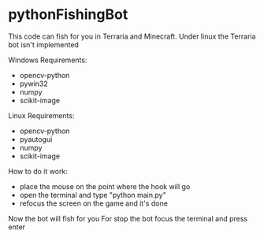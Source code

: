 # pythonFishingBot
This code can fish for you in Terraria and Minecraft. Under linux the Terraria bot isn't implemented

Windows Requirements:
  - opencv-python
  - pywin32
  - numpy
  - scikit-image

Linux Requirements:
  - opencv-python
  - pyautogui
  - numpy
  - scikit-image

How to do it work:
  - place the mouse on the point where the hook will go
  - open the terminal and type "python main.py"
  - refocus the screen on the game and it's done

Now the bot will fish for you
For stop the bot focus the terminal and press enter
